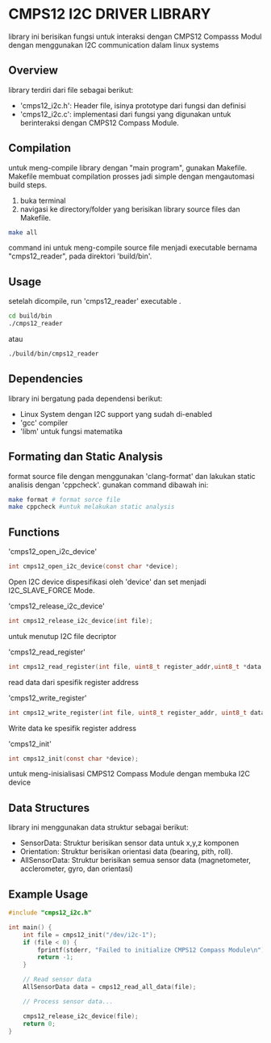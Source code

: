 # CMPS12 I2C DRIVER LIBRARY

library ini berisikan fungsi untuk interaksi dengan CMPS12 Compasss Modul dengan menggunakan I2C communication dalam linux systems

## Overview
library terdiri dari file sebagai berikut:

- 'cmps12_i2c.h': Header file, isinya prototype dari fungsi dan definisi
- 'cmps12_i2c.c': implementasi dari fungsi yang digunakan untuk berinteraksi dengan CMPS12 Compass Module.

## Compilation

untuk meng-compile library dengan "main program", gunakan Makefile. Makefile membuat compilation prosses jadi simple dengan mengautomasi build steps.

1. buka terminal
2. navigasi ke directory/folder yang berisikan library source files dan Makefile.

```bash
make all
```

command ini untuk meng-compile source file menjadi executable bernama "cmps12_reader", pada direktori 'build/bin'.

## Usage

setelah dicompile, run 'cmps12_reader' executable .
```bash
cd build/bin
./cmps12_reader
```

atau 
```bash
./build/bin/cmps12_reader
```

## Dependencies
library ini bergatung pada dependensi berikut:
- Linux System dengan I2C support yang sudah di-enabled
- 'gcc' compiler
- 'libm' untuk fungsi matematika

## Formating dan Static Analysis
format source file dengan menggunakan 'clang-format' dan lakukan static analisis dengan 'cppcheck'. gunakan command dibawah ini:
```bash
make format # format sorce file
make cppcheck #untuk melakukan static analysis
```

## Functions
'cmps12_open_i2c_device'
```c
int cmps12_open_i2c_device(const char *device);
```
Open I2C device dispesifikasi oleh 'device' dan set menjadi I2C_SLAVE_FORCE Mode.

'cmps12_release_i2c_device'
```c
int cmps12_release_i2c_device(int file);
```
untuk menutup I2C file decriptor

'cmps12_read_register'
```c
int cmps12_read_register(int file, uint8_t register_addr,uint8_t *data, ssize_t data_size);
```
read data dari spesifik register address

'cmps12_write_register'
```c
int cmps12_write_register(int file, uint8_t register_addr, uint8_t data, ssize_t data_size);
```
Write data ke spesifik register address

'cmps12_init'
```c
int cmps12_init(const char *device);
```
untuk meng-inisialisasi CMPS12 Compass Module dengan membuka I2C device

## Data Structures
library ini menggunakan data struktur sebagai berikut:

- SensorData: Struktur berisikan sensor data untuk x,y,z komponen
- Orientation: Struktur berisikan orientasi data (bearing, pith, roll).
- AllSensorData: Struktur berisikan semua sensor data (magnetometer, acclerometer, gyro, dan orientasi)

## Example Usage
```c
#include "cmps12_i2c.h"

int main() {
    int file = cmps12_init("/dev/i2c-1");
    if (file < 0) {
        fprintf(stderr, "Failed to initialize CMPS12 Compass Module\n");
        return -1;
    }

    // Read sensor data
    AllSensorData data = cmps12_read_all_data(file);

    // Process sensor data...

    cmps12_release_i2c_device(file);
    return 0;
}
```

